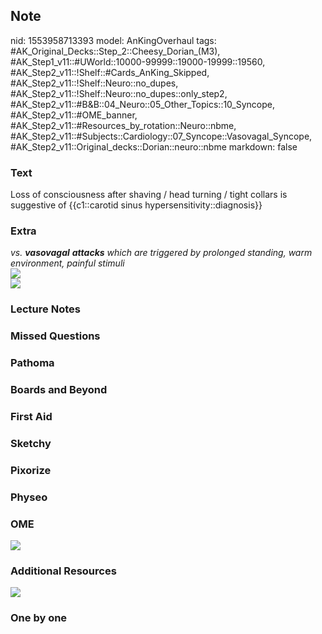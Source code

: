 ## Note
nid: 1553958713393
model: AnKingOverhaul
tags: #AK_Original_Decks::Step_2::Cheesy_Dorian_(M3), #AK_Step1_v11::#UWorld::10000-99999::19000-19999::19560, #AK_Step2_v11::!Shelf::#Cards_AnKing_Skipped, #AK_Step2_v11::!Shelf::Neuro::no_dupes, #AK_Step2_v11::!Shelf::Neuro::no_dupes::only_step2, #AK_Step2_v11::#B&B::04_Neuro::05_Other_Topics::10_Syncope, #AK_Step2_v11::#OME_banner, #AK_Step2_v11::#Resources_by_rotation::Neuro::nbme, #AK_Step2_v11::#Subjects::Cardiology::07_Syncope::Vasovagal_Syncope, #AK_Step2_v11::Original_decks::Dorian::neuro::nbme
markdown: false

### Text
Loss of consciousness after shaving / head turning / tight collars is suggestive of {{c1::carotid sinus hypersensitivity::diagnosis}}

### Extra
<div>
  <i>vs. <b>vasovagal</b> <b>attacks</b> which are triggered by
  prolonged standing, warm environment, painful stimuli</i>
</div>
<div>
  <i><img src="paste-1008690249334785.jpg"></i>
</div>
<div>
  <div>
    <i><b><u><img src="yLhZsdT6exQd.fPe5qW6Wg.png"></u></b></i>
  </div>
</div>

### Lecture Notes


### Missed Questions


### Pathoma


### Boards and Beyond


### First Aid


### Sketchy


### Pixorize


### Physeo


### OME
<div class="ome-widget">
  <a href="https://onlinemeded.org?ref=anki"><img src=
  "_OME_AnkiFlashcards_General_4.png"></a>
</div>

### Additional Resources
<i><img src="paste-1008664479531009.jpg"></i>

### One by one

